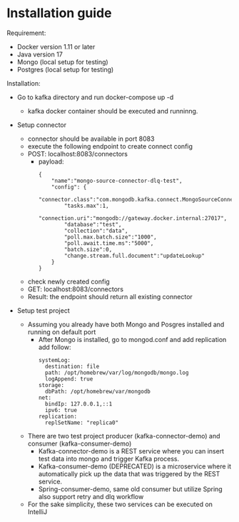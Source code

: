 # Installation guide
Requirement:
- Docker version 1.11 or later
- Java version 17
- Mongo (local setup for testing)
- Postgres (local setup for testing)

Installation:
- Go to  kafka directory and run docker-compose up -d
    - kafka docker container should be executed and runninng.
- Setup connector
    - connector should be available in port 8083
    - execute the following endpoint to create connect config
    - POST: localhost:8083/connectors
        - payload:
            ```
            {
                "name":"mongo-source-connector-dlq-test",
                "config": {
                    "connector.class":"com.mongodb.kafka.connect.MongoSourceConnector",
                    "tasks.max":1,
                    "connection.uri":"mongodb://gateway.docker.internal:27017",
                    "database":"test",
                    "collection":"data",
                    "poll.max.batch.size":"1000",
                    "poll.await.time.ms":"5000",
                    "batch.size":0,
                    "change.stream.full.document":"updateLookup"
                }
            }
            ```
    - check newly created config
    - GET: localhost:8083/connectors
    - Result: the endpoint should return all existing connector
    
- Setup test project
    - Assuming you already have both Mongo and Posgres installed and running on default port
        - After Mongo is installed, go to mongod.conf and add replication add follow:
            ```
            systemLog:
              destination: file
              path: /opt/homebrew/var/log/mongodb/mongo.log
              logAppend: true
            storage:
              dbPath: /opt/homebrew/var/mongodb
            net:
              bindIp: 127.0.0.1,::1
              ipv6: true
            replication:
              replSetName: "replica0"
            ```
    - There are two test project producer (kafka-connector-demo) and consumer (kafka-consumer-demo)
        - Kafka-connector-demo is a REST service where you can insert test data into mongo and trigger Kafka process.
        - Kafka-consumer-demo (DEPRECATED) is a microservice where it automatically pick up the data that was triggered by the REST service. 
        - Spring-consumer-demo, same old consumer but utilize Spring also support retry and dlq workflow
    - For the sake simplicity, these two services can be executed on IntelliJ 